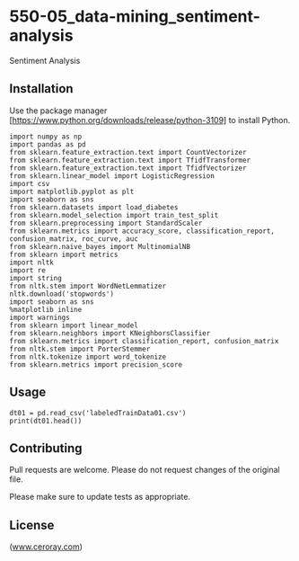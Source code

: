 # 550-05_data-mining_sentiment-analysis

Sentiment Analysis

## Installation

Use the package manager [https://www.python.org/downloads/release/python-3109] to install Python.

```
import numpy as np
import pandas as pd
from sklearn.feature_extraction.text import CountVectorizer
from sklearn.feature_extraction.text import TfidfTransformer
from sklearn.feature_extraction.text import TfidfVectorizer
from sklearn.linear_model import LogisticRegression
import csv
import matplotlib.pyplot as plt
import seaborn as sns
from sklearn.datasets import load_diabetes
from sklearn.model_selection import train_test_split
from sklearn.preprocessing import StandardScaler
from sklearn.metrics import accuracy_score, classification_report, confusion_matrix, roc_curve, auc
from sklearn.naive_bayes import MultinomialNB
from sklearn import metrics
import nltk
import re
import string
from nltk.stem import WordNetLemmatizer
nltk.download('stopwords')
import seaborn as sns
%matplotlib inline
import warnings
from sklearn import linear_model
from sklearn.neighbors import KNeighborsClassifier
from sklearn.metrics import classification_report, confusion_matrix
from nltk.stem import PorterStemmer
from nltk.tokenize import word_tokenize
from sklearn.metrics import precision_score
```

## Usage

```
dt01 = pd.read_csv('labeledTrainData01.csv')
print(dt01.head())
```

## Contributing

Pull requests are welcome. Please do not request changes of the original file.

Please make sure to update tests as appropriate.

## License

(www.ceroray.com)

